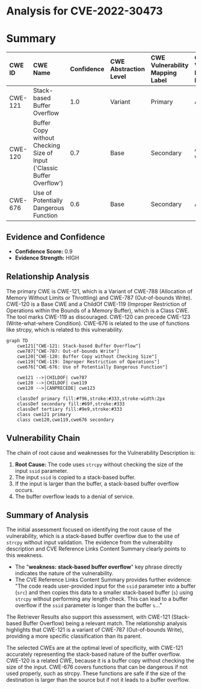 # Analysis for CVE-2022-30473

# Summary
| CWE ID  | CWE Name                                                                  | Confidence | CWE Abstraction Level | CWE Vulnerability Mapping Label | CWE-Vulnerability Mapping Notes |
| :-------- | :------------------------------------------------------------------------ | :--------- | :---------------------- | :------------------------------ | :-------------------------------- |
| CWE-121   | Stack-based Buffer Overflow                                               | 1.0        | Variant               | Primary                         | Allowed                           |
| CWE-120   | Buffer Copy without Checking Size of Input ('Classic Buffer Overflow') | 0.7        | Base                    | Secondary                       | Allowed-with-Review             |
| CWE-676   | Use of Potentially Dangerous Function                                   | 0.6        | Base                    | Secondary                       | Allowed                           |

## Evidence and Confidence

*   **Confidence Score:** 0.9
*   **Evidence Strength:** HIGH

## Relationship Analysis
The primary CWE is CWE-121, which is a Variant of CWE-788 (Allocation of Memory Without Limits or Throttling) and CWE-787 (Out-of-bounds Write). CWE-120 is a Base CWE and a ChildOf CWE-119 (Improper Restriction of Operations within the Bounds of a Memory Buffer), which is a Class CWE. The tool marks CWE-119 as discouraged. CWE-120 can precede CWE-123 (Write-what-where Condition). CWE-676 is related to the use of functions like strcpy, which is related to this vulnerability.

```mermaid
graph TD
    cwe121["CWE-121: Stack-based Buffer Overflow"]
    cwe787["CWE-787: Out-of-bounds Write"]
    cwe120["CWE-120: Buffer Copy without Checking Size"]
    cwe119["CWE-119: Improper Restriction of Operations"]
    cwe676["CWE-676: Use of Potentially Dangerous Function"]
    
    cwe121 -->|CHILDOF| cwe787
    cwe120 -->|CHILDOF| cwe119
    cwe120 -->|CANPRECEDE| cwe123
    
    classDef primary fill:#f96,stroke:#333,stroke-width:2px
    classDef secondary fill:#69f,stroke:#333
    classDef tertiary fill:#9e9,stroke:#333
    class cwe121 primary
    class cwe120,cwe119,cwe676 secondary
```

## Vulnerability Chain
The chain of root cause and weaknesses for the Vulnerability Description is:
1.  **Root Cause:** The code uses `strcpy` without checking the size of the input `ssid` parameter.
2.  The input `ssid` is copied to a stack-based buffer.
3.  If the input is larger than the buffer, a stack-based buffer overflow occurs.
4.  The buffer overflow leads to a denial of service.

## Summary of Analysis
The initial assessment focused on identifying the root cause of the vulnerability, which is a stack-based buffer overflow due to the use of `strcpy` without input validation. The evidence from the vulnerability description and CVE Reference Links Content Summary clearly points to this weakness.

*   The "**weakness:** **stack-based buffer overflow**" key phrase directly indicates the nature of the vulnerability.
*   The CVE Reference Links Content Summary provides further evidence: "The code reads user-provided input for the `ssid` parameter into a buffer (`src`) and then copies this data to a smaller stack-based buffer (`s`) using `strcpy` without performing any length check. This can lead to a buffer overflow if the `ssid` parameter is longer than the buffer `s`..."

The Retriever Results also support this assessment, with CWE-121 (Stack-based Buffer Overflow) being a relevant match. The relationship analysis highlights that CWE-121 is a variant of CWE-787 (Out-of-bounds Write), providing a more specific classification than its parent.

The selected CWEs are at the optimal level of specificity, with CWE-121 accurately representing the stack-based nature of the buffer overflow. CWE-120 is a related CWE, because it is a buffer copy without checking the size of the input. CWE-676 covers functions that can be dangerous if not used properly, such as strcpy. These functions are safe if the size of the destination is larger than the source but if not it leads to a buffer overflow.